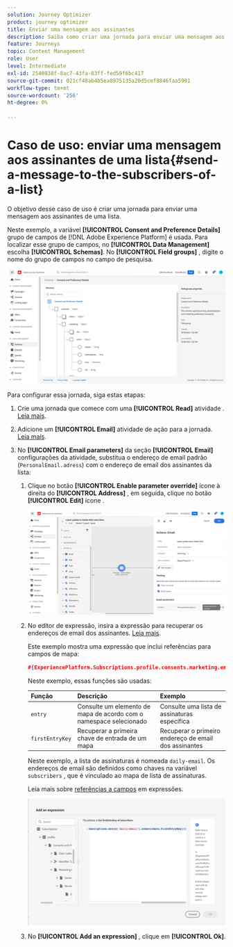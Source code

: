 ```yaml
---
solution: Journey Optimizer
product: journey optimizer
title: Enviar uma mensagem aos assinantes
description: Saiba como criar uma jornada para enviar uma mensagem aos assinantes de uma lista
feature: Journeys
topic: Content Management
role: User
level: Intermediate
exl-id: 2540938f-8ac7-43fa-83ff-fed59f6bc417
source-git-commit: 021cf48ab4b5ea8975135a20d5cef8846faa5991
workflow-type: tm+mt
source-wordcount: '256'
ht-degree: 0%

---
```


# Caso de uso: enviar uma mensagem aos assinantes de uma lista{#send-a-message-to-the-subscribers-of-a-list}

O objetivo desse caso de uso é criar uma jornada para enviar uma mensagem aos assinantes de uma lista.

Neste exemplo, a variável **[!UICONTROL Consent and Preference Details]** grupo de campos de [!DNL Adobe Experience Platform] é usada. Para localizar esse grupo de campos, no **[!UICONTROL Data Management]** escolha **[!UICONTROL Schemas]**. No **[!UICONTROL Field groups]** , digite o nome do grupo de campos no campo de pesquisa.

![Esse grupo de campos inclui o elemento de assinaturas](assets/consent-and-preference-details-field-group.png)

Para configurar essa jornada, siga estas etapas:

1. Crie uma jornada que comece com uma **[!UICONTROL Read]** atividade . [Leia mais](journey-gs.md).
1. Adicione um **[!UICONTROL Email]** atividade de ação para a jornada. [Leia mais](journeys-message.md).
1. No **[!UICONTROL Email parameters]** da seção **[!UICONTROL Email]** configurações da atividade, substitua o endereço de email padrão (`PersonalEmail.adress`) com o endereço de email dos assinantes da lista:

   1. Clique no botão **[!UICONTROL Enable parameter override]** ícone à direita do **[!UICONTROL Address]** , em seguida, clique no botão **[!UICONTROL Edit]** ícone .

      ![](assets/message-to-subscribers-uc-1.png)

   1. No editor de expressão, insira a expressão para recuperar os endereços de email dos assinantes. [Leia mais](expression/expressionadvanced.md).

      Este exemplo mostra uma expressão que inclui referências para campos de mapa:

      ```json
      #{ExperiencePlatform.Subscriptions.profile.consents.marketing.email.subscriptions.entry('daily-email').subscribers.firstEntryKey()}
      ```

      Neste exemplo, essas funções são usadas:

      | Função | Descrição | Exemplo |
      | --- | --- | --- |
      | `entry` | Consulte um elemento de mapa de acordo com o namespace selecionado | Consulte uma lista de assinaturas específica |
      | `firstEntryKey` | Recuperar a primeira chave de entrada de um mapa | Recuperar o primeiro endereço de email dos assinantes |

      Neste exemplo, a lista de assinaturas é nomeada `daily-email`. Os endereços de email são definidos como chaves na variável `subscribers` , que é vinculado ao mapa de lista de assinaturas.

      Leia mais sobre [referências a campos](expression/field-references.md) em expressões.

      ![](assets/message-to-subscribers-uc-2.png)

   1. No **[!UICONTROL Add an expression]** , clique em **[!UICONTROL Ok]**.
